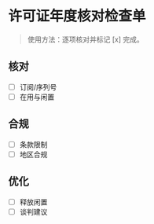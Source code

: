 # 许可证年度核对检查单

> 使用方法：逐项核对并标记 [x] 完成。

## 核对

- [ ] 订阅/序列号
- [ ] 在用与闲置

## 合规

- [ ] 条款限制
- [ ] 地区合规

## 优化

- [ ] 释放闲置
- [ ] 谈判建议
